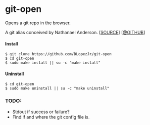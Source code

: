 # git-open
Opens a git repo in the browser.

A git alias conceived by Nathanael Anderson. [[SOURCE](https://fluentreports.com/blog/?p=1501)] [[@GITHUB](https://github.com/NathanaelA)]

#### Install
```
$ git clone https://github.com/DLopezJr/git-open
$ cd git-open
$ sudo make install || su -c "make install"
```
#### Uninstall
```
$ cd git-open
$ sudo make uninstall || su -c "make uninstall"
```
### TODO:
- Stdout if success or failure?
- Find if and where the git config file is.
